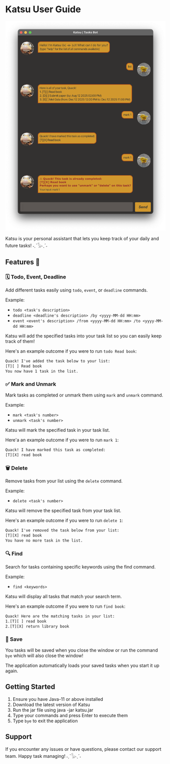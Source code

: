 # Katsu User Guide

![Katsu](Ui.png)

Katsu is your personal assistant that lets you keep track of your daily and future tasks! ˗ˏˋ𓅭ˎˊ˗

## Features 🚀
### 🗓 ️Todo, Event, Deadline

Add different tasks easily using `todo`, `event`, or `deadline` commands.

Example: 
- `todo <task's description>`
- `deadline <deadline's description> /by <yyyy-MM-dd HH:mm>`
- `event <event's description> /from <yyyy-MM-dd HH:mm> /to <yyyy-MM-dd HH:mm>`

Katsu will add the specified tasks into your task list so you can easily keep track of them!

Here's an example outcome if you were to run `todo Read book`:
```
Quack! I've added the task below to your list:
[T][ ] Read book
You now have 1 task in the list.
```

### ✅ Mark and Unmark

Mark tasks as completed or unmark them using `mark` and `unmark` command.

Example:
- `mark <task's number>`
- `unmark <task's number>`

Katsu will mark the specified task in your task list.

Here'a an example outcome if you were to run `mark 1`:
```
Quack! I have marked this task as completed:
[T][X] read book
```


### 🗑️ Delete

Remove tasks from your list using the `delete` command.

Example:
- `delete <task's number>`

Katsu will remove the specified task from your task list.

Here's an example outcome if you were to run `delete 1`:
```
Quack! I've removed the task below from your list:
[T][X] read book
You have no more task in the list.
```

### 🔍 Find

Search for tasks containing specific keywords using the find command.

Example:
- `find <keywords>`

Katsu will display all tasks that match your search term.

Here's an example outcome if you were to run `find book`:
```
Quack! Here are the matching tasks in your list:
1.[T][ ] read book
2.[T][X] return library book
```

### 💾 Save

You tasks will be saved when you close the window or run the command `bye` which will also close the window!

The application automatically loads your saved tasks when you start it up again.

## Getting Started

1. Ensure you have Java-11 or above installed 
2. Download the latest version of Katsu
3. Run the jar file using java -jar katsu.jar 
4. Type your commands and press Enter to execute them 
5. Type `bye` to exit the application

## Support

If you encounter any issues or have questions, please contact our support team. Happy task managing! ˗ˏˋ𓅭ˎˊ˗